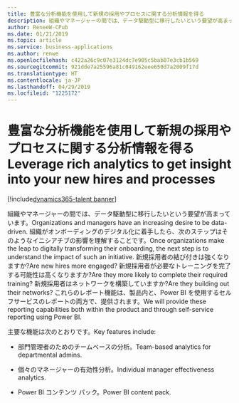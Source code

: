 ```yaml
---
title: 豊富な分析機能を使用して新規の採用やプロセスに関する分析情報を得る
description: 組織やマネージャーの間では、データ駆動型に移行したいという要望が高まっています。
author: ReneeW-CPub
ms.date: 01/21/2019
ms.topic: article
ms.service: business-applications
ms.author: renwe
ms.openlocfilehash: c422a26c9c07e3124dc7e905c5bab07e3cb1b569
ms.sourcegitcommit: 921dde7a25596a81c049162eee650d7a2009f17d
ms.translationtype: HT
ms.contentlocale: ja-JP
ms.lasthandoff: 04/29/2019
ms.locfileid: "1225172"
---
```

#  <a name="leverage-rich-analytics-to-get-insight-into-your-new-hires-and-processes"></a><span data-ttu-id="07813-103">豊富な分析機能を使用して新規の採用やプロセスに関する分析情報を得る</span><span class="sxs-lookup"><span data-stu-id="07813-103">Leverage rich analytics to get insight into your new hires and processes</span></span>
[!include[dynamics365-talent banner](../../includes/dynamics365-talent.md)]



<span data-ttu-id="07813-104">組織やマネージャーの間では、データ駆動型に移行したいという要望が高まっています。</span><span class="sxs-lookup"><span data-stu-id="07813-104">Organizations and managers have an increasing desire to be data-driven.</span></span> <span data-ttu-id="07813-105">組織がオンボーディングのデジタル化に着手したら、次のステップはそのようなイニシアチブの影響を理解することです。</span><span class="sxs-lookup"><span data-stu-id="07813-105">Once organizations make the leap to digitally transforming their onboarding, the next step is to understand the impact of such an initiative.</span></span> <span data-ttu-id="07813-106">新規採用者の結び付きは強くなりますか?</span><span class="sxs-lookup"><span data-stu-id="07813-106">Are new hires more engaged?</span></span> <span data-ttu-id="07813-107">新規採用者が必要なトレーニングを完了する可能性は高くなりますか?</span><span class="sxs-lookup"><span data-stu-id="07813-107">Are they more likely to complete their required training?</span></span> <span data-ttu-id="07813-108">新規採用者はネットワークを構築していますか?</span><span class="sxs-lookup"><span data-stu-id="07813-108">Are they building out their networks?</span></span> <span data-ttu-id="07813-109">これらのレポート機能は、製品内と、Power BI を使用するセルフサービスのレポートの両方で、提供されます。</span><span class="sxs-lookup"><span data-stu-id="07813-109">We will provide these reporting capabilities both within the product and through self-service reporting using Power BI.</span></span> 

<span data-ttu-id="07813-110">主要な機能は次のとおりです。</span><span class="sxs-lookup"><span data-stu-id="07813-110">Key features include:</span></span>

-   <span data-ttu-id="07813-111">部門管理者のためのチームベースの分析。</span><span class="sxs-lookup"><span data-stu-id="07813-111">Team-based analytics for departmental admins.</span></span>

-   <span data-ttu-id="07813-112">個々のマネージャーの有効性分析。</span><span class="sxs-lookup"><span data-stu-id="07813-112">Individual manager effectiveness analytics.</span></span>

-   <span data-ttu-id="07813-113">Power BI コンテンツ パック。</span><span class="sxs-lookup"><span data-stu-id="07813-113">Power BI content pack.</span></span>
